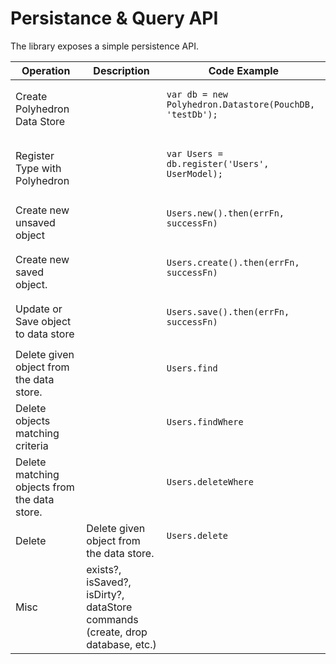 # Persistance & Query API 

The library exposes a simple persistence API.

<table>
    <thead>
        <tr>
            <th>
                Operation
            </th>
            <th>
                Description
            </th>
            <th>
                Code Example
            </th>
        </tr>
    </thead>
    <tbody>
        <tr>
            <td>
                <div>
                    Create Polyhedron Data Store
                </div>
            </td>
            <td></td>
            <td>
                <pre>
<code>var db = new Polyhedron.Datastore(PouchDB, 'testDb');</code>
                </pre>
            </td>
        </tr>
        <tr>
            <td>
                <div>
                    Register Type with Polyhedron
                </div>
            </td>
            <td></td>
            <td>
                <pre>
<code>var Users = db.register('Users', UserModel);</code>
                </pre>
            </td>
        </tr>
        <tr>
            <td>
                <div>
                    Create new unsaved object
                </div>
            </td>
            <td></td>
            <td>
                <pre>
<code>Users.new().then(errFn, successFn)</code>
                </pre>
            </td>
        </tr>
        <tr>
            <td>
                <div>
                    Create new saved object.
                </div>
            </td>
            <td></td>
            <td>
                <pre>
<code>Users.create().then(errFn, successFn)</code>
                </pre>
            </td>
        </tr>
        <tr>
            <td>
                <div>
                    Update or Save object to data store
                </div>
            </td>
            <td></td>
            <td>
                <pre>
<code>Users.save().then(errFn, successFn)</code>
                </pre>
            </td>
        </tr>
        <tr>
            <td><div>Delete given object from the data store.</div></td>
            <td></td>
            <td>
                <pre>
<code>Users.find</code>
                </pre>
            </td>
        </tr>
        <tr>
            <td><div>Delete objects matching criteria</div></td>
            <td></td>
            <td>
                <pre>
<code>Users.findWhere</code>
                </pre>
            </td>
        </tr>
        <tr>
            <td><div>Delete matching objects from the data store.</div></td>
            <td></td>
            <td>
                <pre>
<code>Users.deleteWhere</code>
                </pre>
            </td>
        </tr>
        <tr>
            <td>Delete</td>
            <td>Delete given object from the data store.</td>
            <td>
                <pre>
<code>Users.delete</code>
                </pre>
            </td>
        </tr>
        <tr>
            <td><div>Misc</div></td>
            <td>exists?, isSaved?, isDirty?, dataStore commands (create, drop database, etc.)</td>
            <td>
                <pre>
<code></code>
                </pre>
            </td>
        </tr>
    </tbody>
</table>
